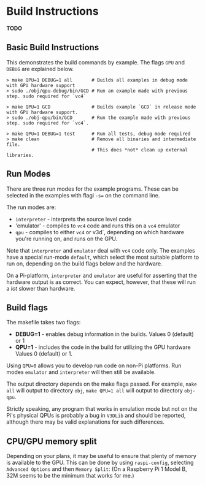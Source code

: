 # Build Instructions

**TODO**

## Basic Build Instructions

This demonstrates the build commands by example.
The flags `GPU` and `DEBUG` are explained below.

    > make QPU=1 DEBUG=1 all       # Builds all examples in debug mode with GPU hardware support
    > sudo ./obj/qpu-debug/bin/GCD # Run an example made with previous step. sudo required for `vc4`
    
    > make QPU=1 GCD               # Builds example `GCD` in release mode with GPU hardware support.
    > sudo ./obj-qpu/bin/GCD       # Run the example made with previous step. sudo required for `vc4`.
	
    > make QPU=1 DEBUG=1 test      # Run all tests, debug mode required
	> make clean                   # Remove all binaries and intermediate file.
                                   # This does *not* clean up external libraries.


## Run Modes

There are three run modes for the example programs.
These can be selected in the examples with flagi `-s=` on the command line.

The run modes are:

- `interpreter` - interprets the source level code
- 'emulator'    - compiles to `vc4` code and runs this on a `vc4` emulator
- `qpu`         - compiles to either `vc4` or v3d`, depending on which hardware you're running on,
                  and runs on the GPU.

Note that `interpreter` and `emulator` deal with `vc4` code only.
The examples have a special run-mode `default`, which select the most suitable platform to run on,
depending on the build flags below and the hardware.

On a Pi-platform, `interpreter` and `emulator` are useful for asserting that the hardware output
is as correct. You can expect, however, that these will run a *lot* slower than hardware.


## Build flags

The makefile takes two flags:

- **DEBUG=1**  - enables debug information in the builds.
                 Values 0 (default) or 1
- **QPU=1**    - includes the code in the build for utilizing the GPU hardware
                 Values 0 (default) or 1.

Using `QPU=0` allows you to develop run code on non-Pi platforms.
Run modes `emulator` and `interpreter` will then still be available.

The output directory
depends on the make flags passed.  For example, `make all` will output to directory
`obj`, `make QPU=1 all` will output to directory `obj-qpu`.

Strictly speaking, any program that works in emulation mode but not on
the Pi's physical QPUs is probably a bug in `V3DLib` and should be
reported, although there may be valid explanations for such
differences.


## CPU/GPU memory split

Depending on your plans, it may be useful to ensure that plenty of
memory is available to the GPU.  This can be done by using
`raspi-config`, selecting `Advanced Options` and then `Memory Split`:
(On a Raspberry Pi 1 Model B, 32M seems to be the minimum that works
for me.)
